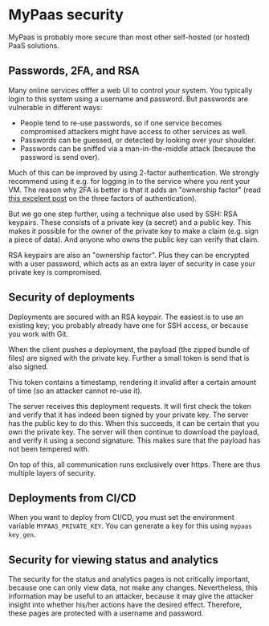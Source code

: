 # MyPaas security

MyPaas is probably more secure than most other self-hosted (or hosted) PaaS
solutions.


## Passwords, 2FA, and RSA

Many online services offfer a web UI to control your system. You typically
login to this system using a username and password. But passwords are
vulnerable in different ways:

* People tend to re-use passwords, so if one service becomes compromised
  attackers might have access to other services as well.
* Passwords can be guessed, or detected by looking over your shoulder.
* Passwords can be sniffed via a man-in-the-middle attack (because the
  password is send over).

Much of this can be improved by using 2-factor authentication. We strongly
recommend using it e.g. for logging in to the service where you rent your VM.
The reason why 2FA is better is that it adds an "ownership factor" (read
[this excelent post](https://did.app/articles/the-three-factors-of-authentication)
on the three factors of authentication).

But we go one step further, using a technique also used by SSH: RSA
keypairs. These consists of a private key (a secret) and a public key.
This makes it possible for the owner of the private key to make a claim
(e.g. sign a piece of data). And anyone who owns the public key can
verify that claim.

RSA keypairs are also an "ownership factor". Plus they can be
encrypted with a user password, which acts as an extra
layer of security in case your private key is compromised.


## Security of deployments

Deployments are secured with an RSA keypair. The easiest is to use an existing
key; you probably already have one for SSH access, or because you work with Git.

When the client pushes a deployment, the payload (the zipped bundle of files)
are signed with the private key. Further a small token is send that is also
signed.

This token contains a timestamp, rendering it invalid after a certain amount
of time (so an attacker cannot re-use it).

The server receives this deployment requests. It will first check the token
and verify that it has indeed been signed by your private key. The server
has the public key to do this. When this succeeds, it can be certain that you
own the private key. The server will then continue to download the payload,
and verify it using a second signature. This makes sure that the payload
has not been tempered with.

On top of this, all communication runs exclusively over https. There are thus
multiple layers of security.


## Deployments from CI/CD

When you want to deploy from CI/CD, you must set the environment
variable `MYPAAS_PRIVATE_KEY`. You can generate a key for this using
`mypaas key_gen`.


## Security for viewing status and analytics

The security for the status and analytics pages is not critically important,
because one can only view data, not make any changes. Nevertheless, this
information may be useful to an attacker, because it may give the attacker
insight into whether his/her actions have the desired effect. Therefore,
these pages are protected with a username and password.
